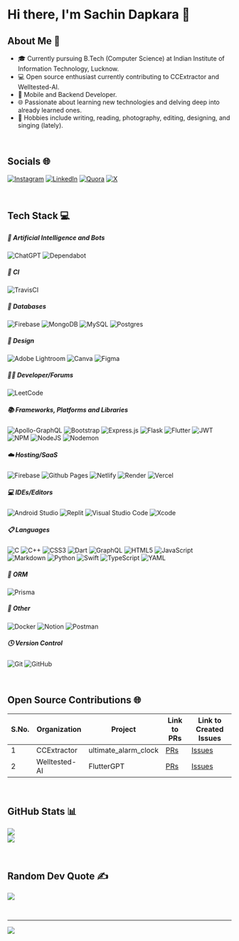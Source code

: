 # Hi there, I'm Sachin Dapkara 👋

## About Me 🚀

- 🎓 Currently pursuing B.Tech (Computer Science) at Indian Institute of Information Technology, Lucknow.
- 💻 Open source enthusiast currently contributing to CCExtractor and Welltested-AI.
- 📱 Mobile and Backend Developer.
- 🌐 Passionate about learning new technologies and delving deep into already learned ones.
- 📝 Hobbies include writing, reading, photography, editing, designing, and singing (lately).

<br>

## Socials 🌐
[![Instagram](https://img.shields.io/badge/Instagram-%23E4405F.svg?style=for-the-badge&logo=Instagram&logoColor=white)](https://instagram.com/superiorsd10) [![LinkedIn](https://img.shields.io/badge/linkedin-%230077B5.svg?style=for-the-badge&logo=linkedin&logoColor=white)](https://linkedin.com/in/sachin-dapkara) [![Quora](https://img.shields.io/badge/Quora-%23B92B27.svg?style=for-the-badge&logo=Quora&logoColor=white)](https://quora.com/profile/sachin-dapkara) [![X](https://img.shields.io/badge/X-%23000000.svg?style=for-the-badge&logo=X&logoColor=white)](https://twitter.com/superior_sd10)

<br>

## Tech Stack 💻

##### 🤖 Artificial Intelligence and Bots 
![ChatGPT](https://img.shields.io/badge/chatGPT-74aa9c?style=for-the-badge&logo=openai&logoColor=white) ![Dependabot](https://img.shields.io/badge/dependabot-025E8C?style=for-the-badge&logo=dependabot&logoColor=white)

##### 🔬 CI
![TravisCI](https://img.shields.io/badge/travis%20ci-%232B2F33.svg?style=for-the-badge&logo=travis&logoColor=white)

##### 💾 Databases
![Firebase](https://img.shields.io/badge/Firebase-039BE5?style=for-the-badge&logo=Firebase&logoColor=white) ![MongoDB](https://img.shields.io/badge/MongoDB-%234ea94b.svg?style=for-the-badge&logo=mongodb&logoColor=white) ![MySQL](https://img.shields.io/badge/mysql-%2300f.svg?style=for-the-badge&logo=mysql&logoColor=white) ![Postgres](https://img.shields.io/badge/postgres-%23316192.svg?style=for-the-badge&logo=postgresql&logoColor=white) 

##### 🎨 Design
![Adobe Lightroom](https://img.shields.io/badge/Adobe%20Lightroom-31A8FF.svg?style=for-the-badge&logo=Adobe%20Lightroom&logoColor=white) ![Canva](https://img.shields.io/badge/Canva-%2300C4CC.svg?style=for-the-badge&logo=Canva&logoColor=white) ![Figma](https://img.shields.io/badge/figma-%23F24E1E.svg?style=for-the-badge&logo=figma&logoColor=white)

##### 🧑‍💻 Developer/Forums
![LeetCode](https://img.shields.io/badge/LeetCode-000000?style=for-the-badge&logo=LeetCode&logoColor=#d16c06) 

##### 📚 Frameworks, Platforms and Libraries
![Apollo-GraphQL](https://img.shields.io/badge/-ApolloGraphQL-311C87?style=for-the-badge&logo=apollo-graphql) ![Bootstrap](https://img.shields.io/badge/bootstrap-%238511FA.svg?style=for-the-badge&logo=bootstrap&logoColor=white) ![Express.js](https://img.shields.io/badge/express.js-%23404d59.svg?style=for-the-badge&logo=express&logoColor=%2361DAFB) ![Flask](https://img.shields.io/badge/flask-%23000.svg?style=for-the-badge&logo=flask&logoColor=white) ![Flutter](https://img.shields.io/badge/Flutter-%2302569B.svg?style=for-the-badge&logo=Flutter&logoColor=white) ![JWT](https://img.shields.io/badge/JWT-black?style=for-the-badge&logo=JSON%20web%20tokens) ![NPM](https://img.shields.io/badge/NPM-%23CB3837.svg?style=for-the-badge&logo=npm&logoColor=white) ![NodeJS](https://img.shields.io/badge/node.js-6DA55F?style=for-the-badge&logo=node.js&logoColor=white) ![Nodemon](https://img.shields.io/badge/NODEMON-%23323330.svg?style=for-the-badge&logo=nodemon&logoColor=%BBDEAD) 

##### ☁️ Hosting/SaaS
![Firebase](https://img.shields.io/badge/firebase-%23039BE5.svg?style=for-the-badge&logo=firebase) ![Github Pages](https://img.shields.io/badge/github%20pages-121013?style=for-the-badge&logo=github&logoColor=white) ![Netlify](https://img.shields.io/badge/netlify-%23000000.svg?style=for-the-badge&logo=netlify&logoColor=#00C7B7) ![Render](https://img.shields.io/badge/Render-%46E3B7.svg?style=for-the-badge&logo=render&logoColor=white) ![Vercel](https://img.shields.io/badge/vercel-%23000000.svg?style=for-the-badge&logo=vercel&logoColor=white)

##### 💻 IDEs/Editors
![Android Studio](https://img.shields.io/badge/Android%20Studio-3DDC84.svg?style=for-the-badge&logo=android-studio&logoColor=white) ![Replit](https://img.shields.io/badge/Replit-DD1200?style=for-the-badge&logo=Replit&logoColor=white) ![Visual Studio Code](https://img.shields.io/badge/Visual%20Studio%20Code-0078d7.svg?style=for-the-badge&logo=visual-studio-code&logoColor=white) ![Xcode](https://img.shields.io/badge/Xcode-007ACC?style=for-the-badge&logo=Xcode&logoColor=white)

##### 📋 Languages
![C](https://img.shields.io/badge/c-%2300599C.svg?style=for-the-badge&logo=c&logoColor=white) ![C++](https://img.shields.io/badge/c++-%2300599C.svg?style=for-the-badge&logo=c%2B%2B&logoColor=white) ![CSS3](https://img.shields.io/badge/css3-%231572B6.svg?style=for-the-badge&logo=css3&logoColor=white) ![Dart](https://img.shields.io/badge/dart-%230175C2.svg?style=for-the-badge&logo=dart&logoColor=white) ![GraphQL](https://img.shields.io/badge/-GraphQL-E10098?style=for-the-badge&logo=graphql&logoColor=white) ![HTML5](https://img.shields.io/badge/html5-%23E34F26.svg?style=for-the-badge&logo=html5&logoColor=white) ![JavaScript](https://img.shields.io/badge/javascript-%23323330.svg?style=for-the-badge&logo=javascript&logoColor=%23F7DF1E) ![Markdown](https://img.shields.io/badge/markdown-%23000000.svg?style=for-the-badge&logo=markdown&logoColor=white) ![Python](https://img.shields.io/badge/python-3670A0?style=for-the-badge&logo=python&logoColor=ffdd54) ![Swift](https://img.shields.io/badge/swift-F54A2A?style=for-the-badge&logo=swift&logoColor=white) ![TypeScript](https://img.shields.io/badge/typescript-%23007ACC.svg?style=for-the-badge&logo=typescript&logoColor=white) ![YAML](https://img.shields.io/badge/yaml-%23ffffff.svg?style=for-the-badge&logo=yaml&logoColor=151515) 

##### 🎋 ORM
![Prisma](https://img.shields.io/badge/Prisma-3982CE?style=for-the-badge&logo=Prisma&logoColor=white)

##### 🥅 Other
![Docker](https://img.shields.io/badge/docker-%230db7ed.svg?style=for-the-badge&logo=docker&logoColor=white) ![Notion](https://img.shields.io/badge/Notion-%23000000.svg?style=for-the-badge&logo=notion&logoColor=white) ![Postman](https://img.shields.io/badge/Postman-FF6C37?style=for-the-badge&logo=postman&logoColor=white) 

##### 🕓 Version Control
![Git](https://img.shields.io/badge/git-%23F05033.svg?style=for-the-badge&logo=git&logoColor=white) ![GitHub](https://img.shields.io/badge/github-%23121011.svg?style=for-the-badge&logo=github&logoColor=white)

<br>

## Open Source Contributions 🌐

| S.No. | Organization | Project      | Link to PRs | Link to Created Issues |
|-------|--------------|--------------|-------------|-------------------------|
| 1     | CCExtractor  | ultimate_alarm_clock      | [PRs](https://github.com/CCExtractor/ultimate_alarm_clock/pulls?q=is:pr+author:superiorsd10+is:closed) | [Issues](https://github.com/CCExtractor/ultimate_alarm_clock/issues?q=is:issue+is:closed+author:superiorsd10)         |
| 2     | Welltested-AI| FlutterGPT      | [PRs](https://github.com/Welltested-AI/fluttergpt/pulls?q=is:pr+is:closed+author:superiorsd10) | [Issues](https://github.com/Welltested-AI/fluttergpt/issues?q=is:issue+is:closed+author:superiorsd10)         |

<br>

## GitHub Stats 📊
![](https://github-readme-stats.vercel.app/api?username=superiorsd10&theme=great-gatsby&hide_border=false&include_all_commits=false&count_private=true)<br/>
![](https://github-readme-streak-stats.herokuapp.com/?user=superiorsd10&theme=great-gatsby&hide_border=false)<br/>

<br>

## Random Dev Quote ✍️
![](https://quotes-github-readme.vercel.app/api?type=horizontal&theme=dark)

<br>

---
[![](https://visitcount.itsvg.in/api?id=superiorsd10&icon=2&color=12)](https://visitcount.itsvg.in)
